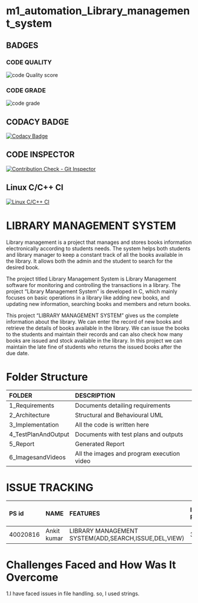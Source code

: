 # m1_automation_Library_management_system
## BADGES
### CODE QUALITY
![code Quality score](https://api.codiga.io/project/29833/score/svg)
### CODE GRADE
![code grade](https://api.codiga.io/project/29833/status/svg)
## CODACY BADGE
[![Codacy Badge](https://app.codacy.com/project/badge/Grade/4774d4140ff448169e628da2d55d10fa)](https://www.codacy.com/gh/ankitkumar304/m1_automation_Digital-clock/dashboard?utm_source=github.com&amp;utm_medium=referral&amp;utm_content=ankitkumar304/m1_automation_Digital-clock&amp;utm_campaign=Badge_Grade)
## CODE INSPECTOR
[![Contribution Check - Git Inspector](https://github.com/ankitkumar304/m1_automation_Digital-clock/actions/workflows/gitinspector.yml/badge.svg)](https://github.com/ankitkumar304/m1_automation_Digital-clock/actions/workflows/gitinspector.yml)
## Linux C/C++ CI
[![Linux C/C++ CI](https://github.com/ankitkumar304/m1_automation_Digital-clock/actions/workflows/Linux_c-cpp.yml/badge.svg)](https://github.com/ankitkumar304/m1_automation_Digital-clock/actions/workflows/Linux_c-cpp.yml)
# **LIBRARY MANAGEMENT SYSTEM**

Library management is a project that manages and stores books information electronically according to students needs. The system helps both students and library manager to keep a constant track of all the books available in the library. It allows both the admin and the student to search for the desired book.

The project titled Library Management System is Library Management software for monitoring and controlling the transactions in a library. The project “Library Management System” is developed in C, which mainly focuses on basic operations in a library like adding new books, and updating new information, searching books and members and return books.

This project “LIBRARY MANAGEMENT SYSTEM” gives us the complete information about the library. We can enter the record of new books and retrieve the details of books available in the library. We can issue the books to the students and maintain their records and can also check how many books are issued and stock available in the library. In this project we can maintain the late fine of students who returns the issued books after the due date.

# Folder Structure
|FOLDER|DESCRIPTION|
|:-----|:----------|
|1_Requirements|Documents detailing requirements|
|2_Architecture|Structural and Behavioural UML|
|3_Implementation|All the code is written here|
|4_TestPlanAndOutput|Documents with test plans and outputs|
|5_Report|Generated Report|
|6_ImagesandVideos|All the images and program execution video|

# ISSUE TRACKING
|PS id|NAME|FEATURES|ISSUES RAISED|ISSUES RESOLVED|TOTAL TESTCASES|TOTAL TESTCASES PASSED|
|:----|:---|:-------|:------------|:--------------|:--------------|:---------------------|
|40020816|Ankit kumar|LIBRARY MANAGEMENT SYSTEM(ADD,SEARCH,ISSUE,DEL,VIEW)|3|3|5|5|

# Challenges Faced and How Was It Overcome
1.I have faced issues in file handling. so, I used strings.
